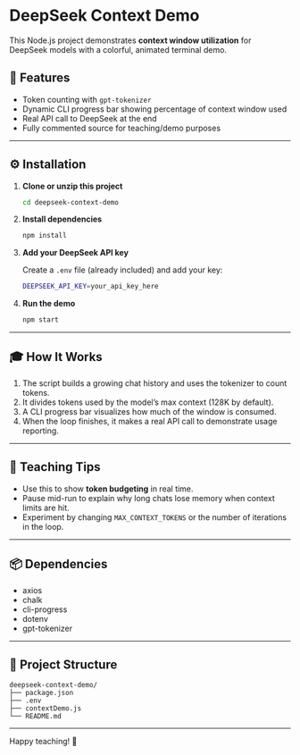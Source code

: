 # DeepSeek Context Demo

This Node.js project demonstrates **context window utilization** for DeepSeek models with a colorful, animated terminal demo.

## 🧩 Features

- Token counting with `gpt-tokenizer`
- Dynamic CLI progress bar showing percentage of context window used
- Real API call to DeepSeek at the end
- Fully commented source for teaching/demo purposes

---

## ⚙️ Installation

1. **Clone or unzip this project**

   ```bash
   cd deepseek-context-demo
   ```

2. **Install dependencies**

   ```bash
   npm install
   ```

3. **Add your DeepSeek API key**

   Create a `.env` file (already included) and add your key:

   ```bash
   DEEPSEEK_API_KEY=your_api_key_here
   ```

4. **Run the demo**

   ```bash
   npm start
   ```

---

## 🎓 How It Works

1. The script builds a growing chat history and uses the tokenizer to count tokens.
2. It divides tokens used by the model’s max context (128K by default).
3. A CLI progress bar visualizes how much of the window is consumed.
4. When the loop finishes, it makes a real API call to demonstrate usage reporting.

---

## 🧠 Teaching Tips

- Use this to show **token budgeting** in real time.
- Pause mid-run to explain why long chats lose memory when context limits are hit.
- Experiment by changing `MAX_CONTEXT_TOKENS` or the number of iterations in the loop.

---

## 📦 Dependencies

- axios
- chalk
- cli-progress
- dotenv
- gpt-tokenizer

---

## 🧰 Project Structure

```
deepseek-context-demo/
├── package.json
├── .env
├── contextDemo.js
└── README.md
```

---

Happy teaching! 🎉
